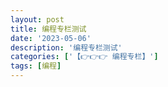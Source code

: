 ```yaml
---
layout: post
title: 编程专栏测试
date: '2023-05-06'
description: '编程专栏测试'
categories: ['【👉👉👉 编程专栏】']
tags: [编程]
---
```

